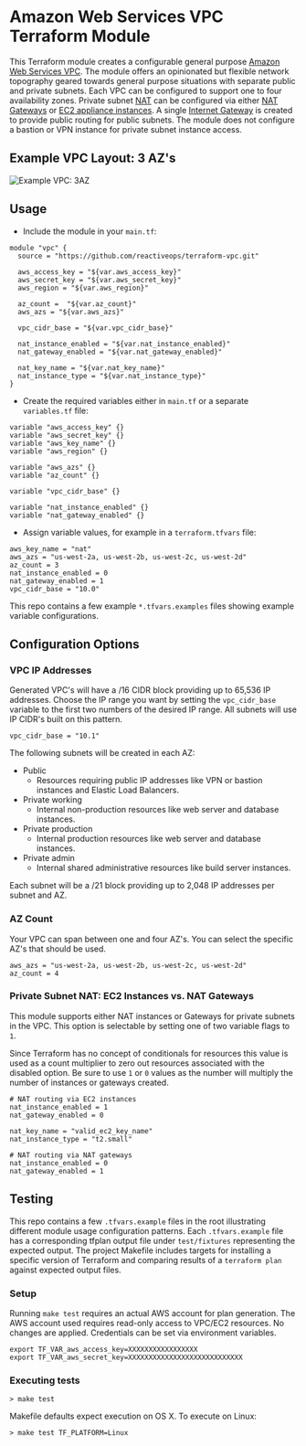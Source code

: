 # Amazon Web Services VPC Terraform Module

This Terraform module creates a configurable general purpose [Amazon Web Services VPC](http://docs.aws.amazon.com/AmazonVPC/latest/UserGuide/VPC_Introduction.html). The module offers an opinionated but flexible network topography geared towards general purpose situations with separate public and private subnets. Each VPC can be configured to support one to four availability zones. Private subnet [NAT](http://docs.aws.amazon.com/AmazonVPC/latest/UserGuide/vpc-nat.html) can be configured via either [NAT Gateways](http://docs.aws.amazon.com/AmazonVPC/latest/UserGuide/vpc-nat-gateway.html) or [EC2 appliance instances](http://docs.aws.amazon.com/AmazonVPC/latest/UserGuide/VPC_NAT_Instance.html). A single [Internet Gateway](http://docs.aws.amazon.com/AmazonVPC/latest/UserGuide/VPC_Internet_Gateway.html) is created to provide public routing for public subnets. The module does not configure a bastion or VPN instance for private subnet instance access.

## Example VPC Layout: 3 AZ's

![Example VPC: 3AZ](https://dl.dropboxusercontent.com/s/0z9vrjrjsb51cq5/example-vpc-3AZ.png)

## Usage

* Include the module in your `main.tf`:

```
module "vpc" {
  source = "https://github.com/reactiveops/terraform-vpc.git"

  aws_access_key = "${var.aws_access_key}"
  aws_secret_key = "${var.aws_secret_key}"
  aws_region = "${var.aws_region}"

  az_count =  "${var.az_count}"
  aws_azs = "${var.aws_azs}"

  vpc_cidr_base = "${var.vpc_cidr_base}"

  nat_instance_enabled = "${var.nat_instance_enabled}"
  nat_gateway_enabled = "${var.nat_gateway_enabled}"

  nat_key_name = "${var.nat_key_name}"
  nat_instance_type = "${var.nat_instance_type}"
}
```

* Create the required variables either in `main.tf` or a separate `variables.tf` file:

```
variable "aws_access_key" {}
variable "aws_secret_key" {}
variable "aws_key_name" {}
variable "aws_region" {}

variable "aws_azs" {}
variable "az_count" {}

variable "vpc_cidr_base" {}

variable "nat_instance_enabled" {}
variable "nat_gateway_enabled" {}
```

* Assign variable values, for example in a `terraform.tfvars` file:

```
aws_key_name = "nat"
aws_azs = "us-west-2a, us-west-2b, us-west-2c, us-west-2d"
az_count = 3
nat_instance_enabled = 0
nat_gateway_enabled = 1
vpc_cidr_base = "10.0"
```

This repo contains a few example `*.tfvars.examples` files showing example variable configurations.

## Configuration Options

### VPC IP Addresses

Generated VPC's will have a /16 CIDR block providing up to 65,536 IP addresses. Choose the IP range you want by setting the `vpc_cidr_base` variable to the first two numbers of the desired IP range. All subnets will use IP CIDR's built on this pattern.

```
vpc_cidr_base = "10.1"
```

The following subnets will be created in each AZ:

* Public
  * Resources requiring public IP addresses like VPN or bastion instances and Elastic Load Balancers.
* Private working
  * Internal non-production resources like web server and database instances.
* Private production
  * Internal production resources like web server and database instances.
* Private admin
  * Internal shared administrative resources like build server instances.

Each subnet will be a /21 block providing up to 2,048 IP addresses per subnet and AZ.

### AZ Count

Your VPC can span between one and four AZ's. You can select the specific AZ's that should be used.

```
aws_azs = "us-west-2a, us-west-2b, us-west-2c, us-west-2d"
az_count = 4
```

### Private Subnet NAT: EC2 Instances vs. NAT Gateways

This module supports either NAT instances or Gateways for private subnets in the VPC. This option is selectable by setting one of two variable flags to `1`.

Since Terraform has no concept of conditionals for resources this value is used as a count multiplier to zero out resources associated with the disabled option. Be sure to use `1` or `0` values as the number will multiply the number of instances or gateways created.

```
# NAT routing via EC2 instances
nat_instance_enabled = 1
nat_gateway_enabled = 0

nat_key_name = "valid_ec2_key_name"
nat_instance_type = "t2.small"
```

```
# NAT routing via NAT gateways
nat_instance_enabled = 0
nat_gateway_enabled = 1
```

## Testing

This repo contains a few `.tfvars.example` files in the root illustrating different module usage configuration patterns. Each `.tfvars.example` file has a corresponding tfplan output file under `test/fixtures` representing the expected output. The project Makefile includes targets for installing a specific version of Terraform and comparing results of a `terraform plan` against expected output files.

### Setup

Running `make test` requires an actual AWS account for plan generation. The AWS account used requires read-only access to VPC/EC2 resources. No changes are applied. Credentials can be set via environment variables.

```
export TF_VAR_aws_access_key=XXXXXXXXXXXXXXXXX
export TF_VAR_aws_secret_key=XXXXXXXXXXXXXXXXXXXXXXXXXXXX
```

### Executing tests

```
> make test
```

Makefile defaults expect execution on OS X. To execute on Linux:

```
> make test TF_PLATFORM=Linux
```
